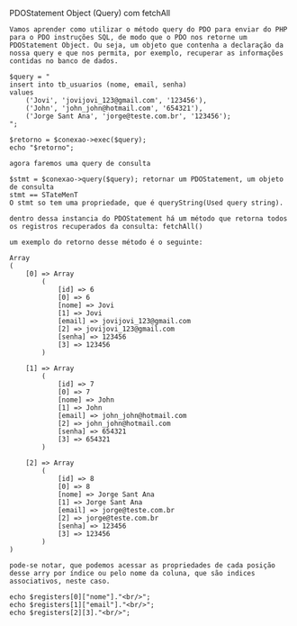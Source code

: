 PDOStatement Object (Query) com fetchAll

    Vamos aprender como utilizar o método query do PDO para enviar do PHP para o PDO instruções SQL, de modo que o PDO nos retorne um PDOStatement Object. Ou seja, um objeto que contenha a declaração da nossa query e que nos permita, por exemplo, recuperar as informações contidas no banco de dados.

    $query = "
    insert into tb_usuarios (nome, email, senha)
    values 
        ('Jovi', 'jovijovi_123@gmail.com', '123456'),
        ('John', 'john_john@hotmail.com', '654321'),
        ('Jorge Sant Ana', 'jorge@teste.com.br', '123456');
    ";

    $retorno = $conexao->exec($query);
    echo "$retorno";

    agora faremos uma query de consulta
    
    $stmt = $conexao->query($query); retornar um PDOStatement, um objeto de consulta
    stmt == STateMenT
    O stmt so tem uma propriedade, que é queryString(Used query string).

    dentro dessa instancia do PDOStatement há um método que retorna todos os registros recuperados da consulta: fetchAll()

    um exemplo do retorno desse método é o seguinte:

    Array
    (
        [0] => Array
            (
                [id] => 6
                [0] => 6
                [nome] => Jovi
                [1] => Jovi
                [email] => jovijovi_123@gmail.com
                [2] => jovijovi_123@gmail.com
                [senha] => 123456
                [3] => 123456
            )

        [1] => Array
            (
                [id] => 7
                [0] => 7
                [nome] => John
                [1] => John
                [email] => john_john@hotmail.com
                [2] => john_john@hotmail.com
                [senha] => 654321
                [3] => 654321
            )

        [2] => Array
            (
                [id] => 8
                [0] => 8
                [nome] => Jorge Sant Ana
                [1] => Jorge Sant Ana
                [email] => jorge@teste.com.br
                [2] => jorge@teste.com.br
                [senha] => 123456
                [3] => 123456
            )
    )

    pode-se notar, que podemos acessar as propriedades de cada posição desse arry por índice ou pelo nome da coluna, que são indices associativos, neste caso.    

    echo $registers[0]["nome"]."<br/>";
    echo $registers[1]["email"]."<br/>";
    echo $registers[2][3]."<br/>";